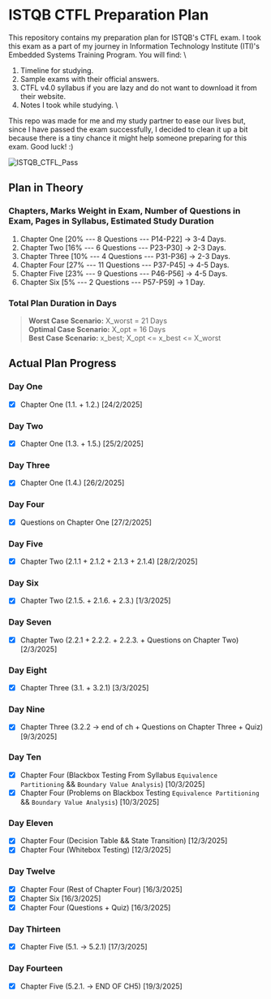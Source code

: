 # ISTQB CTFL Preparation Plan
This repository contains my preparation plan for ISTQB's CTFL exam. I took this exam as a part of my journey in Information Technology Institute (ITI)'s Embedded Systems Training Program. You will find: \

1. Timeline for studying.
2. Sample exams with their official answers.
3. CTFL v4.0 syllabus if you are lazy and do not want to download it from their website.
4. Notes I took while studying. \

This repo was made for me and my study partner to ease our lives but, since I have passed the exam successfully, I decided to clean it up a bit because there is a tiny chance it might help someone preparing for this exam. Good luck! :)

![ISTQB_CTFL_Pass](https://github.com/user-attachments/assets/c5d7557e-22eb-4c07-af1c-52e5e771fb88)


## Plan in Theory
### Chapters, Marks Weight in Exam, Number of Questions in Exam, Pages in Syllabus, Estimated Study Duration
1. Chapter One [20% --- 8 Questions --- P14-P22] &rarr; 3-4 Days.
2. Chapter Two [16% --- 6 Questions --- P23-P30] &rarr; 2-3 Days.
3. Chapter Three [10% --- 4 Questions --- P31-P36] &rarr; 2-3 Days.
4. Chapter Four [27% --- 11 Questions --- P37-P45] &rarr; 4-5 Days.
5. Chapter Five [23% --- 9 Questions --- P46-P56] &rarr; 4-5 Days.
6. Chapter Six [5% --- 2 Questions --- P57-P59] &rarr; 1 Day.

### Total Plan Duration in Days
> **Worst Case Scenario:** X_worst = 21 Days \
> **Optimal Case Scenario:** X_opt = 16 Days \
> **Best Case Scenario:** x_best; X_opt  <= x_best <= X_worst


## Actual Plan Progress
### Day One
- [x] Chapter One (1.1. + 1.2.) [24/2/2025]

### Day Two
- [x] Chapter One (1.3. + 1.5.) [25/2/2025]

### Day Three 
- [x] Chapter One (1.4.) [26/2/2025]

### Day Four
- [x] Questions on Chapter One [27/2/2025]

### Day Five
- [x] Chapter Two (2.1.1 + 2.1.2 + 2.1.3 + 2.1.4) [28/2/2025]

### Day Six
- [x] Chapter Two (2.1.5. + 2.1.6. + 2.3.) [1/3/2025]

### Day Seven
- [x] Chapter Two (2.2.1 + 2.2.2. + 2.2.3. + Questions on Chapter Two) [2/3/2025]

### Day Eight
- [x] Chapter Three (3.1. + 3.2.1) [3/3/2025]

### Day Nine
- [x] Chapter Three (3.2.2 &rarr; end of ch + Questions on Chapter Three + Quiz) [9/3/2025]

### Day Ten 
- [x] Chapter Four (Blackbox Testing From Syllabus `Equivalence Partitioning` && `Boundary Value Analysis`) [10/3/2025]
- [x] Chapter Four (Problems on Blackbox Testing `Equivalence Partitioning` && `Boundary Value Analysis`)   [10/3/2025]

### Day Eleven
- [x] Chapter Four (Decision Table && State Transition) [12/3/2025]
- [x] Chapter Four (Whitebox Testing) [12/3/2025]

### Day Twelve
- [x] Chapter Four (Rest of Chapter Four) [16/3/2025]
- [x] Chapter Six [16/3/2025]
- [x] Chapter Four (Questions + Quiz) [16/3/2025]

### Day Thirteen
- [x] Chapter Five (5.1. -> 5.2.1) [17/3/2025]

### Day Fourteen
- [x] Chapter Five (5.2.1. -> END OF CH5) [19/3/2025]
